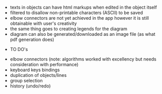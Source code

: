 - texts in objects can have html markups when edited in the object itself
- filtered to disallow non-printable characters (ASCII) to be saved
- elbow connectors are not yet achieved in the app
  however it is still obtainable with user's creativity
- the same thing goes to creating legends for the diagram
- diagram can also be generated/downloaded as an image file (as what pdf generation does)

* TO DO's

- elbow connectors (note: algorithms worked with excellency but needs consideration with performance)
- keyboard keys bindings
- duplication of objects/lines
- group selection
- history (undo/redo)

